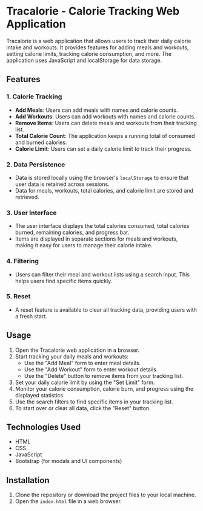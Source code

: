 # Tracalorie - Calorie Tracking Web Application

Tracalorie is a web application that allows users to track their daily calorie intake and workouts. It provides features for adding meals and workouts, setting calorie limits, tracking calorie consumption, and more. The application uses JavaScript and localStorage for data storage.

## Features

### 1. Calorie Tracking
   - **Add Meals**: Users can add meals with names and calorie counts.
   - **Add Workouts**: Users can add workouts with names and calorie counts.
   - **Remove Items**: Users can delete meals and workouts from their tracking list.
   - **Total Calorie Count**: The application keeps a running total of consumed and burned calories.
   - **Calorie Limit**: Users can set a daily calorie limit to track their progress.

### 2. Data Persistence
   - Data is stored locally using the browser's `localStorage` to ensure that user data is retained across sessions.
   - Data for meals, workouts, total calories, and calorie limit are stored and retrieved.

### 3. User Interface
   - The user interface displays the total calories consumed, total calories burned, remaining calories, and progress bar.
   - Items are displayed in separate sections for meals and workouts, making it easy for users to manage their calorie intake.

### 4. Filtering
   - Users can filter their meal and workout lists using a search input. This helps users find specific items quickly.

### 5. Reset
   - A reset feature is available to clear all tracking data, providing users with a fresh start.

## Usage

1. Open the Tracalorie web application in a browser.
2. Start tracking your daily meals and workouts:
   - Use the "Add Meal" form to enter meal details.
   - Use the "Add Workout" form to enter workout details.
   - Use the "Delete" button to remove items from your tracking list.
3. Set your daily calorie limit by using the "Set Limit" form.
4. Monitor your calorie consumption, calorie burn, and progress using the displayed statistics.
5. Use the search filters to find specific items in your tracking list.
6. To start over or clear all data, click the "Reset" button.

## Technologies Used

- HTML
- CSS
- JavaScript
- Bootstrap (for modals and UI components)

## Installation

1. Clone the repository or download the project files to your local machine.
2. Open the `index.html` file in a web browser.
